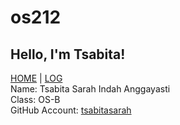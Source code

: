 # os212
## Hello, I'm Tsabita!
[HOME](https://tsabitasarah.github.io/os212/) | [LOG](TXT/mylog.txt) <br>
Name: Tsabita Sarah Indah Anggayasti <br>
Class: OS-B <br>
GitHub Account: [tsabitasarah](https://github.com/tsabitasarah)
